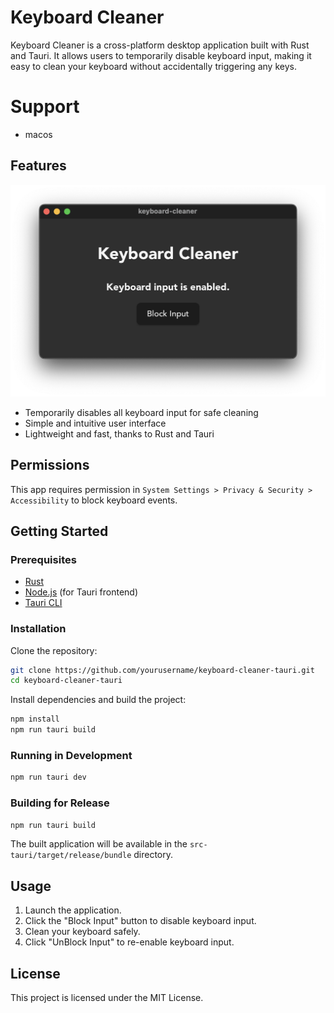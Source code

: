 # Keyboard Cleaner

Keyboard Cleaner is a cross-platform desktop application built with Rust and Tauri. It allows users to temporarily disable keyboard input, making it easy to clean your keyboard without accidentally triggering any keys.

# Support

-   macos

## Features

![capture](./public/capture.png)

-   Temporarily disables all keyboard input for safe cleaning
-   Simple and intuitive user interface
-   Lightweight and fast, thanks to Rust and Tauri

## Permissions

This app requires permission in `System Settings > Privacy & Security > Accessibility` to block keyboard events.

## Getting Started

### Prerequisites

-   [Rust](https://www.rust-lang.org/tools/install)
-   [Node.js](https://nodejs.org/) (for Tauri frontend)
-   [Tauri CLI](https://tauri.app/v1/guides/getting-started/prerequisites/)

### Installation

Clone the repository:

```bash
git clone https://github.com/yourusername/keyboard-cleaner-tauri.git
cd keyboard-cleaner-tauri
```

Install dependencies and build the project:

```bash
npm install
npm run tauri build
```

### Running in Development

```bash
npm run tauri dev
```

### Building for Release

```bash
npm run tauri build
```

The built application will be available in the `src-tauri/target/release/bundle` directory.

## Usage

1. Launch the application.
2. Click the "Block Input" button to disable keyboard input.
3. Clean your keyboard safely.
4. Click "UnBlock Input" to re-enable keyboard input.

## License

This project is licensed under the MIT License.
